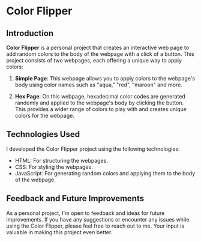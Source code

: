 # Color Flipper

## Introduction

**Color Flipper** is a personal project that creates an interactive web page to add random colors to the body of the webpage with a click of a button. This project consists of two webpages, each offering a unique way to apply colors:

1. **Simple Page**: This webpage allows you to apply colors to the webpage's body using color names such as "aqua," "red", "maroon" and more.

2. **Hex Page**: On this webpage, hexadecimal color codes are generated randomly and applied to the webpage's body by clicking the button. This provides a wider range of colors to play with and creates unique colors for the webpage.

## Technologies Used

I developed the Color Flipper project using the following technologies:

- HTML: For structuring the webpages.
- CSS: For styling the webpages.
- JavaScript: For generating random colors and applying them to the body of the webpage.

## Feedback and Future Improvements

As a personal project, I'm open to feedback and ideas for future improvements. If you have any suggestions or encounter any issues while using the Color Flipper, please feel free to reach out to me. Your input is valuable in making this project even better.
